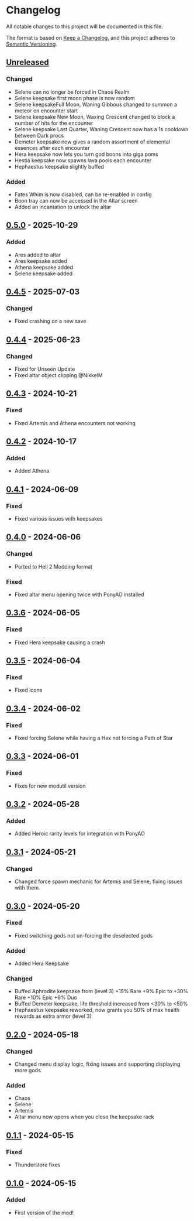 # Changelog

All notable changes to this project will be documented in this file.

The format is based on [Keep a Changelog](https://keepachangelog.com/en/1.1.0/),
and this project adheres to [Semantic Versioning](https://semver.org/spec/v2.0.0.html).

## [Unreleased]

### Changed

- Selene can no longer be forced in Chaos Realm
- Selene keepsake first moon phase is now random
- Selene keepsakeFull Moon, Waning Gibbous changed to summon a meteor on encounter start
- Selene keepsake New Moon, Waxing Crescent changed to block a number of hits for the encounter
- Selene keepsake Last Quarter, Waning Crescent now has a 1s cooldown between Dark procs
- Demeter keepsake now gives a random assortment of elemental essences after each encounter
- Hera keepsake now lets you turn god boons into giga poms
- Hestia keepsake now spawns lava pools each encounter
- Hephaestus keepsake slightly buffed

### Added

- Fates Whim is now disabled, can be re-enabled in config
- Boon tray can now be accessed in the Altar screen
- Added an incantation to unlock the altar

## [0.5.0] - 2025-10-29

### Added

- Ares added to altar
- Ares keepsake added
- Athena keepsake added
- Selene keepsake added

## [0.4.5] - 2025-07-03

### Changed

- Fixed crashing on a new save

## [0.4.4] - 2025-06-23

### Changed

- Fixed for Unseen Update
- Fixed altar object clipping @NikkelM

## [0.4.3] - 2024-10-21

### Fixed

- Fixed Artemis and Athena encounters not working

## [0.4.2] - 2024-10-17

### Added

- Added Athena

## [0.4.1] - 2024-06-09

### Fixed

- Fixed various issues with keepsakes

## [0.4.0] - 2024-06-06

### Changed

- Ported to Hell 2 Modding format

### Fixed

- Fixed altar menu opening twice with PonyAO installed

## [0.3.6] - 2024-06-05

### Fixed

- Fixed Hera keepsake causing a crash

## [0.3.5] - 2024-06-04

### Fixed

- Fixed icons

## [0.3.4] - 2024-06-02

### Fixed

- Fixed forcing Selene while having a Hex not forcing a Path of Star

## [0.3.3] - 2024-06-01

### Fixed

- Fixes for new modutil version

## [0.3.2] - 2024-05-28

### Added

- Added Heroic rarity levels for integration with PonyAO

## [0.3.1] - 2024-05-21

### Changed

- Changed force spawn mechanic for Artemis and Selene, fixing issues with them.

## [0.3.0] - 2024-05-20

### Fixed

- Fixed switching gods not un-forcing the deselected gods

### Added

- Added Hera Keepsake

### Changed

- Buffed Aphrodite keepsake from (level 3) +15% Rare +9% Epic to +30% Rare +10% Epic +6% Duo
- Buffed Demeter keepsake, life threshold increased from &lt;30% to &lt;50%
- Hephaestus keepsake reworked, now grants you 50% of max health rewards as extra armor (level 3)

## [0.2.0] - 2024-05-18

### Changed

- Changed menu display logic, fixing issues and supporting displaying more gods

### Added

- Chaos
- Selene
- Artemis
- Altar menu now opens when you close the keepsake rack

## [0.1.1] - 2024-05-15

### Fixed

- Thunderstore fixes

## [0.1.0] - 2024-05-15

### Added

- First version of the mod!

[unreleased]: https://github.com/PonyWarrior/PonyAltar/compare/0.5.0...HEAD
[0.5.0]: https://github.com/PonyWarrior/PonyAltar/compare/0.4.5...0.5.0
[0.4.5]: https://github.com/PonyWarrior/PonyAltar/compare/0.4.4...0.4.5
[0.4.4]: https://github.com/PonyWarrior/PonyAltar/compare/0.4.3...0.4.4
[0.4.3]: https://github.com/PonyWarrior/PonyAltar/compare/0.4.2...0.4.3
[0.4.2]: https://github.com/PonyWarrior/PonyAltar/compare/0.4.1...0.4.2
[0.4.1]: https://github.com/PonyWarrior/PonyAltar/compare/0.4.0...0.4.1
[0.4.0]: https://github.com/PonyWarrior/PonyAltar/compare/0.3.6...0.4.0
[0.3.6]: https://github.com/PonyWarrior/PonyAltar/compare/0.3.5...0.3.6
[0.3.5]: https://github.com/PonyWarrior/PonyAltar/compare/0.3.4...0.3.5
[0.3.4]: https://github.com/PonyWarrior/PonyAltar/compare/0.3.3...0.3.4
[0.3.3]: https://github.com/PonyWarrior/PonyAltar/compare/0.3.2...0.3.3
[0.3.2]: https://github.com/PonyWarrior/PonyAltar/compare/0.3.1...0.3.2
[0.3.1]: https://github.com/PonyWarrior/PonyAltar/compare/0.3.0...0.3.1
[0.3.0]: https://github.com/PonyWarrior/PonyAltar/compare/0.2.0...0.3.0
[0.2.0]: https://github.com/PonyWarrior/PonyAltar/compare/0.1.1...0.2.0
[0.1.1]: https://github.com/PonyWarrior/PonyAltar/compare/0.1.0...0.1.1
[0.1.0]: https://github.com/PonyWarrior/PonyAltar/compare/140aed0b7121411086ba47035cfa509d4a26dc71...0.1.0
